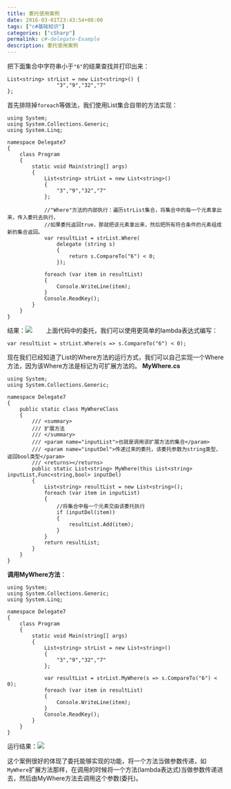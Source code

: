 ```yaml
---
title: 委托使用案例
date: 2016-03-01T23:43:54+08:00
tags: ["c#基础知识"]
categories: ["cSharp"]
permalink: c#-delegate-Example
description: 委托使用案例
---
```

把下面集合中字符串小于`"6"`的结果查找并打印出来：
```
List<string> strList = new List<string>() { 
                "3","9","32","7"
};
```

首先排除掉`foreach`等做法，我们使用List集合自带的方法实现：
```
using System;
using System.Collections.Generic;
using System.Linq;

namespace Delegate7
{
    class Program
    {
        static void Main(string[] args)
        {
            List<string> strList = new List<string>()
            {
                "3","9","32","7"
            };

            //"Where"方法的内部执行：遍历strList集合，将集合中的每一个元素拿出来，传入委托去执行，
            //如果委托返回true，那就把该元素拿出来，然后把所有符合条件的元素组成新的集合返回。
            var resultList = strList.Where(
                delegate (string s) 
                {
                    return s.CompareTo("6") < 0;
                });

            foreach (var item in resultList)
            {
                Console.WriteLine(item);
            }
            Console.ReadKey();
        }
    }
}
```
<!--more-->
结果：![](http://ww2.sinaimg.cn/mw690/c55a7aeejw1f1ht2mkuzzj20g306ljr7.jpg)
　　上面代码中的委托，我们可以使用更简单的lambda表达式编写：
```
var resultList = strList.Where(s => s.CompareTo("6") < 0);
```

现在我们已经知道了List的Where方法的运行方式，我们可以自己实现一个Where方法，因为该Where方法是标记为可扩展方法的。
**MyWhere.cs**
```
using System;
using System.Collections.Generic;

namespace Delegate7
{
    public static class MyWhereClass
    {
        /// <summary>
        /// 扩展方法
        /// </summary>
        /// <param name="inputList">也就是调用该扩展方法的集合</param>
        /// <param name="inputDel">传递过来的委托，该委托参数为string类型，返回bool类型</param>
        /// <returns></returns>
        public static List<string> MyWhere(this List<string> inputList,Func<string,bool> inputDel)
        {
            List<string> resultList = new List<string>();
            foreach (var item in inputList)
            {
                //将集合中每一个元素交由该委托执行
                if (inputDel(item))
                {
                    resultList.Add(item);
                }
            }
            return resultList;
        }
    }
}
```
**调用MyWhere方法**：
```
using System;
using System.Collections.Generic;
using System.Linq;

namespace Delegate7
{
    class Program
    {
        static void Main(string[] args)
        {
            List<string> strList = new List<string>()
            {
                "3","9","32","7"
            };
            
            var resultList = strList.MyWhere(s => s.CompareTo("6") < 0);
            foreach (var item in resultList)
            {
                Console.WriteLine(item);
            }
            Console.ReadKey();
        }
    }
}
```
运行结果：![](http://ww2.sinaimg.cn/mw690/c55a7aeejw1f1ht2mkuzzj20g306ljr7.jpg)

这个案例很好的体现了委托能够实现的功能，将一个方法当做参数传递，如`MyWhere`扩展方法那样，在调用的时候将一个方法(lambda表达式)当做参数传递进去，然后由MyWhere方法去调用这个参数(委托)。
